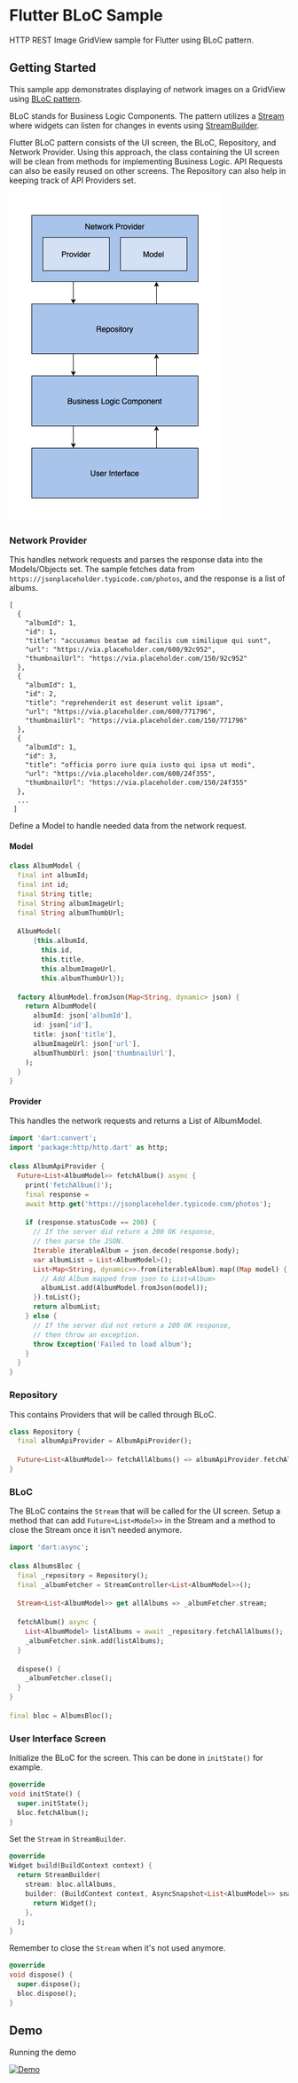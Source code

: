 # Flutter BLoC Sample

HTTP REST Image GridView sample for Flutter using BLoC pattern.

## Getting Started

This sample app demonstrates displaying of network images on a GridView using [BLoC pattern][].

BLoC stands for Business Logic Components. The pattern utilizes a [Stream][] where widgets can listen for changes in events using [StreamBuilder][].

Flutter BLoC pattern consists of the UI screen, the BLoC, Repository, and Network Provider. Using this approach, the class containing the UI screen will be clean from methods for implementing Business Logic. API Requests can also be easily reused on other screens. The Repository can also help in keeping track of API Providers set.

![flutter_bloc_diagram][]

### Network Provider

This handles network requests and parses the response data into the Models/Objects set. The sample fetches data from `https://jsonplaceholder.typicode.com/photos`, and the response is a list of albums.

```
[
  {
    "albumId": 1,
    "id": 1,
    "title": "accusamus beatae ad facilis cum similique qui sunt",
    "url": "https://via.placeholder.com/600/92c952",
    "thumbnailUrl": "https://via.placeholder.com/150/92c952"
  },
  {
    "albumId": 1,
    "id": 2,
    "title": "reprehenderit est deserunt velit ipsam",
    "url": "https://via.placeholder.com/600/771796",
    "thumbnailUrl": "https://via.placeholder.com/150/771796"
  },
  {
    "albumId": 1,
    "id": 3,
    "title": "officia porro iure quia iusto qui ipsa ut modi",
    "url": "https://via.placeholder.com/600/24f355",
    "thumbnailUrl": "https://via.placeholder.com/150/24f355"
  },
  ...
 ]
 ```

Define a Model to handle needed data from the network request.

#### Model

```dart
class AlbumModel {
  final int albumId;
  final int id;
  final String title;
  final String albumImageUrl;
  final String albumThumbUrl;

  AlbumModel(
      {this.albumId,
        this.id,
        this.title,
        this.albumImageUrl,
        this.albumThumbUrl});

  factory AlbumModel.fromJson(Map<String, dynamic> json) {
    return AlbumModel(
      albumId: json['albumId'],
      id: json['id'],
      title: json['title'],
      albumImageUrl: json['url'],
      albumThumbUrl: json['thumbnailUrl'],
    );
  }
}
```

#### Provider

This handles the network requests and returns a List of AlbumModel. 

```dart
import 'dart:convert';
import 'package:http/http.dart' as http;

class AlbumApiProvider {
  Future<List<AlbumModel>> fetchAlbum() async {
    print('fetchAlbum()');
    final response =
    await http.get('https://jsonplaceholder.typicode.com/photos');

    if (response.statusCode == 200) {
      // If the server did return a 200 OK response,
      // then parse the JSON.
      Iterable iterableAlbum = json.decode(response.body);
      var albumList = List<AlbumModel>();
      List<Map<String, dynamic>>.from(iterableAlbum).map((Map model) {
        // Add Album mapped from json to List<Album>
        albumList.add(AlbumModel.fromJson(model));
      }).toList();
      return albumList;
    } else {
      // If the server did not return a 200 OK response,
      // then throw an exception.
      throw Exception('Failed to load album');
    }
  }
}
```

### Repository

This contains Providers that will be called through BLoC.

```dart
class Repository {
  final albumApiProvider = AlbumApiProvider();

  Future<List<AlbumModel>> fetchAllAlbums() => albumApiProvider.fetchAlbum();
}
```

### BLoC

The BLoC contains the `Stream` that will be called for the UI screen. Setup a method that can add `Future<List<Model>>` in the Stream and a method to close the Stream once it isn't needed anymore.

```dart
import 'dart:async';

class AlbumsBloc {
  final _repository = Repository();
  final _albumFetcher = StreamController<List<AlbumModel>>();

  Stream<List<AlbumModel>> get allAlbums => _albumFetcher.stream;

  fetchAlbum() async {
    List<AlbumModel> listAlbums = await _repository.fetchAllAlbums();
    _albumFetcher.sink.add(listAlbums);
  }

  dispose() {
    _albumFetcher.close();
  }
}

final bloc = AlbumsBloc();
```

### User Interface Screen

Initialize the BLoC for the screen. This can be done in `initState()` for example.

```dart
@override
void initState() {
  super.initState();
  bloc.fetchAlbum();
}
```

Set the `Stream` in `StreamBuilder`.

```dart
@override
Widget build(BuildContext context) {
  return StreamBuilder(
    stream: bloc.allAlbums,
    builder: (BuildContext context, AsyncSnapshot<List<AlbumModel>> snapshot) {
      return Widget(); 
    },
  );
}
```

Remember to close the `Stream` when it's not used anymore.

```dart
@override
void dispose() {
  super.dispose();
  bloc.dispose();
}
```

## Demo

Running the demo

[![Demo][1]][1]

  [1]: https://i.stack.imgur.com/Jj33q.gif
  [BLoC pattern]: https://flutter.dev/docs/development/data-and-backend/state-mgmt/options#bloc--rx
  [flutter_bloc_diagram]: https://github.com/omatt/flutter-bloc-sample/blob/main/assets/flutter_bloc.png
  [Stream]: https://api.flutter.dev/flutter/dart-async/Stream-class.html
  [StreamBuilder]: https://api.flutter.dev/flutter/widgets/StreamBuilder-class.html
